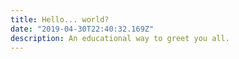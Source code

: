 ```yaml
---
title: Hello... world?
date: "2019-04-30T22:40:32.169Z"
description: An educational way to greet you all.
---
```


<!-- When someone starts in the study of any programming language, the -->
<!-- first thing that is done when entering code is to ask the machine to show a -->
<!-- simple but characteristic message, "Hello World". Machines that lack -->
<!-- screen, like the Arduino, usually replace this function by turning on a LED. -->

<!-- ## It's origin -->

<!-- The origin is not clear, although there are several theories. -->
<!-- In 1901, a French weaver and merchant named Joseph Marie Jacquard who gave -->
<!-- its name to the first programmable ... writing -->
